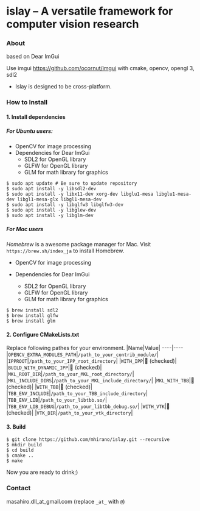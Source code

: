# islay – A versatile framework for computer vision research
### About
based on Dear ImGui 

Use imgui https://github.com/ocornut/imgui with cmake, opencv, opengl 3, sdl2

- Islay is designed to be cross-platform.

### How to Install
#### 1. Install dependencies
##### For Ubuntu users:
- OpenCV for image processing
- Dependencies for Dear ImGui  
    - SDL2 for OpenGL library
    - GLFW for OpenGL library
    - GLM for math library for graphics
```Shell
$ sudo apt update # Be sure to update repository
$ sudo apt install -y libsdl2-dev
$ sudo apt install -y libx11-dev xorg-dev libglu1-mesa libglu1-mesa-dev libgl1-mesa-glx libgl1-mesa-dev
$ sudo apt install -y libglfw3 libglfw3-dev
$ sudo apt install -y libglew-dev
$ sudo apt install -y libglm-dev
```
##### For Mac users
*Homebrew* is a awesome package manager for Mac. Visit `https://brew.sh/index_ja` to install Homebrew.
- OpenCV for image processing  

- Dependencies for Dear ImGui  
    - SDL2 for OpenGL library
    - GLFW for OpenGL library
    - GLM for math library for graphics
```Shell
$ brew install sdl2
$ brew install glfw
$ brew install glm
```

#### 2. Configure CMakeLists.txt
Replace following pathes for your environment.
|Name|Value|
----|----
|`OPENCV_EXTRA_MODULES_PATH`|`/path_to_your_contrib_module/`|
|`IPPROOT`|`/path_to_your_IPP_root_directory`|
|`WITH_IPP`|:white_square_button: (checked)|
|`BUILD_WITH_DYNAMIC_IPP`|:white_square_button: (checked)|
|`MKL_ROOT_DIR`|`/path_to_your_MKL_root_directory/`|
|`MKL_INCLUDE_DIRS`|`/path_to_your_MKL_include_directory/`|
|`MKL_WITH_TBB`|:white_square_button: (checked)|
|`WITH_TBB`|:white_square_button: (checked)|
|`TBB_ENV_INCLUDE`|`/path_to_your_TBB_include_directory`|
|`TBB_ENV_LIB`|`/path_to_your_libtbb.so/`|
|`TBB_ENV_LIB_DEBUG`|`/path_to_your_libtbb_debug.so/`|
|`WITH_VTK`|:white_square_button: (checked)|
|`VTK_DIR`|`/path_to_your_vtk_directory`|


#### 3. Build
```Shell
$ git clone https://github.com/mhirano/islay.git --recursive    
$ mkdir build
$ cd build
$ cmake ..
$ make
```

Now you are ready to drink;)
   
### Contact
 masahiro.dll_at_gmail.com (replace `_at_` with `@`)
